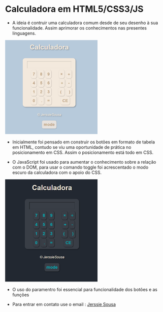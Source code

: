 # Calculadora em HTML5/CSS3/JS

* A ideia é contruir uma calculadora comum desde de seu desenho à sua funcionalidade. Assim aprimorar os conhecimentos nas presentes linguagens. 
<img src="./img/calc-light.png" alt="calculadora-modo-claro" style="width: 300px;">

* Inicialmente foi pensado em construir os botões em formato de tabela em HTML, contudo se viu uma oportunidade de prática no posicionamento em CSS. Assim o posicionamento está todo em CSS.

* O JavaScript foi usado para aumentar o conhecimento sobre a relação com o DOM, para usar o comando toggle foi acrescentado o modo escuro da calculadora com o apoio do CSS.

<img src="./img/calc-dark.png" alt="calculadora-modo-escuro" style="width: 300px;">

* O uso do paramentro foi essencial para funcionalidade dos botões e as funções

* Para entrar em contato use o email : <a href="mailto:jerssiers@gmail.com"> Jerssie Sousa</a>
